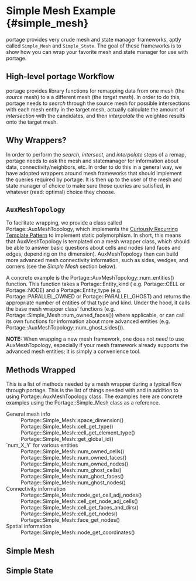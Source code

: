 # Simple Mesh Example    {#simple_mesh}

portage provides very crude mesh and state manager frameworks, aptly called
`Simple_Mesh` and `Simple_State`.  The goal of these frameworks is to show
how you can wrap your favorite mesh and state manager for use with portage.

## High-level portage Workflow

portage provides library functions for remapping data from one mesh (the
_source_ mesh) to a a different mesh (the _target mesh_).  In order to do this,
portage needs to _search_ through the source mesh for possible intersections
with each mesh entity in the target mesh, actually calculate the amount of
_intersection_ with the candidates, and then _interpolate_ the weighted results
onto the target mesh.

## Why Wrappers?

In order to perform the _search_, _intersect_, and _interpolate_ steps of a
remap, portage needs to ask the mesh and statemanager for information about
data, connectivity/neighbors, etc.  In order to do this in a general way,
we have adopted wrappers around mesh frameworks that should implement the
queries required by portage.  It is then up to the user of the mesh and state
manager of choice to make sure those queries are satisfied, in whatever
(read: optimal) choice they choose.

## `AuxMeshTopology`

To facilitate wrapping, we provide a class called Portage::AuxMeshTopology,
which implements
the
[Curiously Recurring Template Pattern](https://en.wikipedia.org/wiki/Curiously_recurring_template_pattern) to
implement static polymorphism.  In short, this means that
AuxMeshTopology is templated on a mesh wrapper class, which should be
able to answer basic questions about cells and nodes (and faces and
edges, depending on the dimension).  AuxMeshTopology then can build
more advanced mesh connectivity information, such as sides, wedges,
and corners (see the *Simple Mesh* section below).

A concrete example is the Portage::AuxMeshTopology::num_entities()
function.  This function takes a Portage::Entity_kind (
e.g. Portage::CELL or Portage::NODE) and a Portage::Entity_type
(e.g. Portage::PARALLEL_OWNED or Portage::PARALLEL_GHOST) and returns
the appropriate number of entities of that type and kind.  Under the
hood, it calls the base mesh wrapper class' functions
(e.g. Portage::Simple_Mesh::num_owned_faces()) where applicable, or
can call its own functions for information about more advanced
entities (e.g. Portage::AuxMeshTopology::num_ghost_sides()).

**NOTE:** When wrapping a new mesh framework, one does not _need_ to use
AuxMeshTopology, especially if your mesh framework already supports
the advanced mesh entities; it is simply a convenience tool.

## Methods Wrapped

This is a list of methods needed by a mesh wrapper during a typical
flow through portage.  This is the list of things needed with and in addition to
using Portage::AuxMeshTopology class.  The examples here are concrete examples
using the Portage::Simple_Mesh class as a reference.

<dl>
	<dt>General mesh info</dt>
		<dd>Portage::Simple_Mesh::space_dimension()</dd>
		<dd>Portage::Simple_Mesh::cell_get_type()</dd>
		<dd>Portage::Simple_Mesh::cell_get_element_type()</dd>
		<dd>Portage::Simple_Mesh::get_global_id()</dd>
	<dt>`num_X_Y` for various entities</dt>
		<dd>Portage::Simple_Mesh::num_owned_cells()</dd>
		<dd>Portage::Simple_Mesh::num_owned_faces()</dd>
		<dd>Portage::Simple_Mesh::num_owned_nodes()</dd>
		<dd>Portage::Simple_Mesh::num_ghost_cells()</dd>
		<dd>Portage::Simple_Mesh::num_ghost_faces()</dd>
		<dd>Portage::Simple_Mesh::num_ghost_nodes()</dd>
	<dt>Connectivity information</dt>
		<dd>Portage::Simple_Mesh::node_get_cell_adj_nodes()</dd>
		<dd>Portage::Simple_Mesh::cell_get_node_adj_cells()</dd>
		<dd>Portage::Simple_Mesh::cell_get_faces_and_dirs()</dd>
		<dd>Portage::Simple_Mesh::cell_get_nodes()</dd>
		<dd>Portage::Simple_Mesh::face_get_nodes()</dd>
	<dt>Spatial information</dt>
		<dd>Portage::Simple_Mesh::node_get_coordinates()</dd>
</dl>

## Simple Mesh

## Simple State
